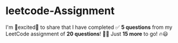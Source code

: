 # leetcode-Assignment
I'm 🎉excited🎉 to share that I have completed ✅ **5 questions** from my LeetCode assignment of **20 questions**! 💪🚀 Just **15 more** to go! 🔥😃
